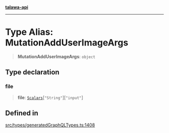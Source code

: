 [**talawa-api**](../../../README.md)

***

# Type Alias: MutationAddUserImageArgs

> **MutationAddUserImageArgs**: `object`

## Type declaration

### file

> **file**: [`Scalars`](Scalars.md)\[`"String"`\]\[`"input"`\]

## Defined in

[src/types/generatedGraphQLTypes.ts:1408](https://github.com/Suyash878/talawa-api/blob/095e6964ce2a06c1c30d1acf81b6162203f1db91/src/types/generatedGraphQLTypes.ts#L1408)
